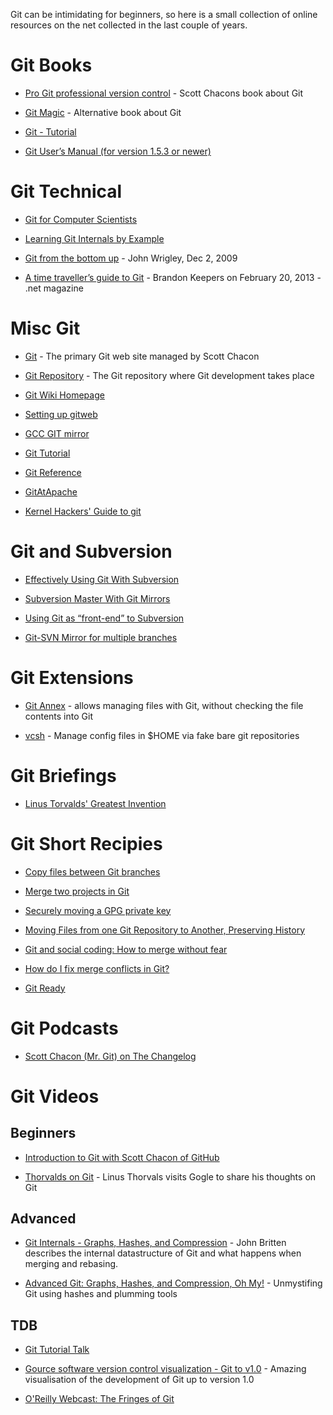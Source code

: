 

Git can be intimidating for beginners, so here is a small collection
of online resources on the net collected in the last couple of years.


Git Books
=========

* [Pro Git professional version control](http://book.git-scm.com/) -
    Scott Chacons book about Git

* [Git Magic](http://www-cs-students.stanford.edu/~blynn/gitmagic/) -
    Alternative book about Git

* [Git - Tutorial](http://www.vogella.com/tutorials/Git/article.html)

* [Git User’s Manual (for version 1.5.3 or
    newer)](http://schacon.github.com/git/user-manual.html)


Git Technical
=============

* [Git for Computer Scientists](http://eagain.net/articles/git-for-computer-scientists/)

* [Learning Git Internals by
    Example](http://teohm.github.com/blog/2011/05/30/learning-git-internals-by-example/)

* [Git from the bottom
    up](http://ftp.newartisans.com/pub/git.from.bottom.up.pdf) - John
    Wrigley, Dec 2, 2009

* [A time traveller’s guide to Git](http://www.netmagazine.com/features/time-travellers-guide-git) - Brandon Keepers on February 20, 2013 - .net magazine

Misc Git
========

* [Git](http://git-scm.com/) - The primary Git web site managed by Scott Chacon

* [Git Repository](http://git.kernel.org/?p=git/git.git;a=summary) -
  The Git repository where Git development takes place

* [Git Wiki Homepage](https://git.wiki.kernel.org/index.html)

* [Setting up gitweb](https://wincent.com/wiki/Setting_up_gitweb)

* [GCC GIT mirror](http://gcc.gnu.org/wiki/GitMirror)

* [Git Tutorial](http://www.gromacs.org/Developer_Zone/Git/Git_Tutorial)

* [Git Reference](http://gitref.org/index.html)

* [GitAtApache](http://wiki.apache.org/general/GitAtApache)

* [Kernel Hackers' Guide to git](http://linux.yyz.us/git-howto.html)

Git and Subversion
==================

* [Effectively Using Git With
  Subversion](http://www.viget.com/extend/effectively-using-git-with-subversion/)

* [Subversion Master With Git
  Mirrors](http://kris.me.uk/2010/10/01/svn-master-with-git-mirrors.html)

* [Using Git as “front-end” to
  Subversion](http://xliska.wordpress.com/2011/06/26/using-git-as-front-end-to-subversion/)

* [Git-SVN Mirror for multiple
    branches](http://blog.tfnico.com/2010/11/git-svn-mirror-for-multiple-branches.html)

Git Extensions
==============

* [Git Annex](http://git-annex.branchable.com/) - allows managing
  files with Git, without checking the file contents into Git

* [vcsh](https://github.com/RichiH/vcsh) - Manage config files in
  \$HOME via fake bare git repositories

Git Briefings
=============

* [Linus Torvalds' Greatest Invention](http://perl.plover.com/classes/git/)

Git Short Recipies
==================

* [Copy files between Git
  branches](http://xliska.wordpress.com/2010/09/22/copy-files-between-git-branches/)

* [Merge two projects in
  Git](http://xliska.wordpress.com/2010/09/29/how-to-merge-two-projects-not-a-subtree-method/)

* [Securely moving a GPG private
  key](http://xliska.wordpress.com/2011/12/06/securely-moving-a-gpg-private-key/)

* [Moving Files from one Git Repository to Another, Preserving
  History](http://gbayer.com/development/moving-files-from-one-git-repository-to-another-preserving-history/)

* [Git and social coding: How to merge without
  fear](http://blog.springsource.org/2010/12/21/git-and-social-coding-how-to-merge-without-fear/)

* [How do I fix merge conflicts in
  Git?](http://stackoverflow.com/questions/161813/how-do-i-fix-merge-conflicts-in-git)

* [Git Ready](http://gitready.com/)

Git Podcasts
============

* [Scott Chacon (Mr. Git) on The
  Changelog](http://thechangelog.com/post/3445186374/episode-0-4-9-git-showoff-and-xbox-kinect-with-scott-cha)

Git Videos
==========

## Beginners


* [Introduction to Git with Scott Chacon of
  GitHub](http://www.youtube.com/watch?v=ZDR433b0HJY)


* [Thorvalds on Git](http://www.youtube.com/watch?v=4XpnKHJAok8) -
  Linus Thorvals visits Gogle to share his thoughts on Git



## Advanced

* [Git Internals - Graphs, Hashes, and
  Compression](http://youtu.be/I-lGyn3PHP4) - John Britten describes
  the internal datastructure of Git and what happens when merging and
  rebasing.

* [Advanced Git: Graphs, Hashes, and Compression, Oh
  My!](http://www.youtube.com/watch?v=ig5E8CcdM9g) - Unmystifing Git
  using hashes and plumming tools


## TDB

* [Git Tutorial
    Talk](http://excess.org/article/2008/07/ogre-git-tutorial/)

* [Gource software version control visualization - Git to
    v1.0](http://www.youtube.com/watch?v=GTMC3g2Xy8c) - Amazing
    visualisation of the development of Git up to version 1.0

* [O'Reilly Webcast: The Fringes of Git](http://www.youtube.com/watch?v=qh-R0-7Ii_U)
